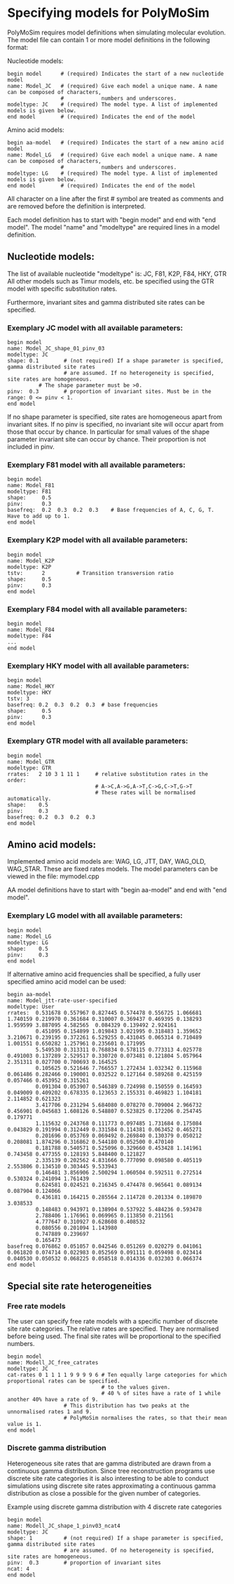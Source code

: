 # Specifying models for PolyMoSim

PolyMoSim requires model definitions when simulating molecular evolution.
The model file can contain 1 or more model definitions in the following format:

Nucleotide models:
```
begin model      # (required) Indicates the start of a new nucleotide model
name: Model_JC   # (required) Give each model a unique name. A name can be composed of characters,
                 #            numbers and underscores.
modeltype: JC    # (required) The model type. A list of implemented models is given below.    
end model        # (required) Indicates the end of the model
```

Amino acid models:
```
begin aa-model   # (required) Indicates the start of a new amino acid model
name: Model_LG   # (required) Give each model a unique name. A name can be composed of characters,
                 #            numbers and underscores.
modeltype: LG    # (required) The model type. A list of implemented models is given below.    
end model        # (required) Indicates the end of the model
```

All character on a line after the first # symbol are treated as comments and are removed before the definition is interpreted.

Each model definition has to start with "begin model" and end with "end model".
The model "name" and "modeltype" are required lines in a model definition.


## Nucleotide models:

The list of available nucleotide "modeltype" is: JC, F81, K2P, F84, HKY, GTR
All other models such as Timur models, etc. be specified using the GTR model with specific
substitution rates.

Furthermore, invariant sites and gamma distributed site rates can be specified.

### Exemplary JC model with all available parameters:

```
begin model
name: Model_JC_shape_01_pinv_03
modeltype: JC
shape: 0.1        # (not required) If a shape parameter is specified, gamma distributed site rates 
                  # are assumed. If no heterogeneity is specified, site rates are homogeneous.
		  # The shape parameter must be >0.
pinv:  0.3        # proportion of invariant sites. Must be in the range: 0 <= pinv < 1.
end model
```

If no shape parameter is specified, site rates are homogeneous apart from invariant sites.
If no pinv is specified, no invariant site will occur apart from those that occur by chance.
In particular for small values of the shape parameter invariant site can occur by chance. Their proportion is not included in pinv.  

### Exemplary F81 model with all available parameters:
```
begin model
name: Model_F81
modeltype: F81
shape:     0.5
pinv:      0.3
basefreq:  0.2  0.3  0.2  0.3    # Base frequencies of A, C, G, T. Have to add up to 1.
end model
```

### Exemplary K2P model with all available parameters:
```
begin model
name: Model_K2P
modeltype: K2P
tstv:      2          # Transition transversion ratio
shape:     0.5
pinv:      0.3
end model
```

### Exemplary F84 model with all available parameters:
```
begin model
name: Model_F84
modeltype: F84
...
end model
```

### Exemplary HKY model with all available parameters:
```
begin model
name: Model_HKY
modeltype: HKY
tstv: 3         
basefreq: 0.2  0.3  0.2  0.3  # base frequencies
shape:     0.5
pinv:      0.3
end model
```


### Exemplary GTR model with all available parameters:
```
begin model
name: Model_GTR
modeltype: GTR
rrates:   2 10 3 1 11 1     # relative substitution rates in the order: 
                            # A->C,A->G,A->T,C->G,C->T,G->T
                            # These rates will be normalised automatically.
shape:    0.5
pinv:     0.3
basefreq: 0.2  0.3  0.2  0.3
end model
```

## Amino acid models:

Implemented amino acid models are: WAG, LG, JTT, DAY, WAG_OLD, WAG_STAR.
These are fixed rates models. The model parameters can be viewed in the file: mymodel.cpp

AA model definitions have to start with "begin aa-model" and end with "end model".

### Exemplary LG model with all available parameters:

```
begin model
name: Model_LG
modeltype: LG
shape:    0.5
pinv:     0.3
end model
```

If alternative amino acid frequencies shall be specified, a fully user specified amino acid model can be used:

```
begin aa-model
name: Model_jtt-rate-user-specified
modeltype: User
rrates:  0.531678 0.557967 0.827445 0.574478 0.556725 1.066681 1.740159 0.219970 0.361684 0.310007 0.369437 0.469395 0.138293 1.959599 3.887095 4.582565  0.084329 0.139492 2.924161
         0.451095 0.154899 1.019843 3.021995 0.318483 1.359652 3.210671 0.239195 0.372261 6.529255 0.431045 0.065314 0.710489 1.001551 0.650282 1.257961 0.235601 0.171995
         5.549530 0.313311 0.768834 0.578115 0.773313 4.025778 0.491003 0.137289 2.529517 0.330720 0.073481 0.121804 5.057964 2.351311 0.027700 0.700693 0.164525             
         0.105625 0.521646 7.766557 1.272434 1.032342 0.115968 0.061486 0.282466 0.190001 0.032522 0.127164 0.589268 0.425159 0.057466 0.453952 0.315261
         0.091304 0.053907 0.546389 0.724998 0.150559 0.164593 0.049009 0.409202 0.678335 0.123653 2.155331 0.469823 1.104181 2.114852 0.621323
         3.417706 0.231294 5.684080 0.078270 0.709004 2.966732 0.456901 0.045683 1.608126 0.548807 0.523825 0.172206 0.254745 0.179771
         1.115632 0.243768 0.111773 0.097485 1.731684 0.175084 0.043829 0.191994 0.312449 0.331584 0.114381 0.063452 0.465271
         0.201696 0.053769 0.069492 0.269840 0.130379 0.050212 0.208081 1.874296 0.316862 0.544180 0.052500 0.470140
         0.181788 0.540571 0.525096 0.329660 0.453428 1.141961 0.743458 0.477355 0.128193 5.848400 0.121827
         2.335139 0.202562 4.831666 0.777090 0.098580 0.405119 2.553806 0.134510 0.303445 9.533943
         0.146481 3.856906 2.500294 1.060504 0.592511 0.272514 0.530324 0.241094 1.761439                         
         0.624581 0.024521 0.216345 0.474478 0.965641 0.089134 0.087904 0.124066                                                     
         0.436181 0.164215 0.285564 2.114728 0.201334 0.189870 3.038533
         0.148483 0.943971 0.138904 0.537922 5.484236 0.593478
         2.788406 1.176961 0.069965 0.113850 0.211561
         4.777647 0.310927 0.628608 0.408532                                               
         0.080556 0.201094 1.143980
         0.747889 0.239697
         0.165473
basefreq 0.076862 0.051057 0.042546 0.051269 0.020279 0.041061 0.061820 0.074714 0.022983 0.052569 0.091111 0.059498 0.023414 0.040530 0.050532 0.068225 0.058518 0.014336 0.032303 0.066374
end model
```

## Special site rate heterogeneities

### Free rate models

The user can specify free rate models with a specific number of discrete site rate categories.
The relative rates are specified. They are normalised before being used. The final site rates will
be proportional to the specified numbers.
```
begin model
name: Modell_JC_free_catrates
modeltype: JC
cat-rates 0 1 1 1 1 9 9 9 9 6 # Ten equally large categories for which proportional rates can be specified. 
                              # to the values given.
                              # 40 % of sites have a rate of 1 while another 40% have a rate of 9.
			      # This distribution has two peaks at the unnormalised rates 1 and 9.
			      # PolyMoSim normalises the rates, so that their mean value is 1. 
end model
```

### Discrete gamma distribution

Heterogeneous site rates that are gamma distributed are drawn from a continuous gamma distribution.
Since tree reconstruction programs use discrete site rate categories it is also interesting to be able to conduct simulations using discrete site rates approximating a continuous gamma distribution as close a possible for the given number of categories. 

Example using discrete gamma distribution with 4 discrete rate categories
```
begin model
name: Modell_JC_shape_1_pinv03_ncat4
modeltype: JC
shape: 1          # (not required) If a shape parameter is specified, gamma distributed site rates 
                  # are assumed. Of no heterogeneity is specified, site rates are homogeneous.
pinv:  0.3        # proportion of invariant sites
ncat: 4
end model
```



